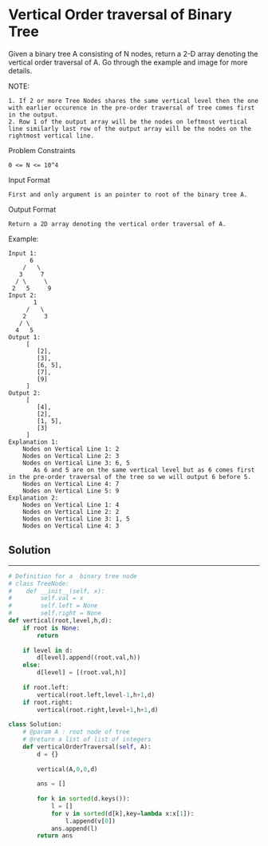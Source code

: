 <h1>Vertical Order traversal of Binary Tree</h1>

<p>
Given a binary tree A consisting of N nodes, return a 2-D array denoting the vertical order traversal of A.
Go through the example and image for more details.

NOTE:

    1. If 2 or more Tree Nodes shares the same vertical level then the one with earlier occurence in the pre-order traversal of tree comes first in the output.
    2. Row 1 of the output array will be the nodes on leftmost vertical line similarly last row of the output array will be the nodes on the rightmost vertical line.
Problem Constraints

    0 <= N <= 10^4
Input Format

    First and only argument is an pointer to root of the binary tree A.
Output Format
    
    Return a 2D array denoting the vertical order traversal of A.
Example:

    Input 1:
          6
        /   \
       3     7
      / \     \
     2   5     9
    Input 2:
           1
         /   \
        2     3
       / \
      4   5
    Output 1:
         [
            [2],
            [3],
            [6, 5],
            [7],
            [9]
         ]
    Output 2:
         [
            [4],
            [2],
            [1, 5],
            [3]
         ]
    Explanation 1:
        Nodes on Vertical Line 1: 2
        Nodes on Vertical Line 2: 3
        Nodes on Vertical Line 3: 6, 5
           As 6 and 5 are on the same vertical level but as 6 comes first in the pre-order traversal of the tree so we will output 6 before 5.
        Nodes on Vertical Line 4: 7
        Nodes on Vertical Line 5: 9
    Explanation 2:
        Nodes on Vertical Line 1: 4
        Nodes on Vertical Line 2: 2
        Nodes on Vertical Line 3: 1, 5
        Nodes on Vertical Line 4: 3

<h2>Solution</h2>

***

```python
# Definition for a  binary tree node
# class TreeNode:
#    def __init__(self, x):
#        self.val = x
#        self.left = None
#        self.right = None
def vertical(root,level,h,d):
    if root is None:
        return
    
    if level in d:
        d[level].append((root.val,h))
    else:
        d[level] = [(root.val,h)]
    
    if root.left:
        vertical(root.left,level-1,h+1,d)
    if root.right:
        vertical(root.right,level+1,h+1,d)
        
class Solution:
    # @param A : root node of tree
    # @return a list of list of integers
    def verticalOrderTraversal(self, A):
        d = {}
        
        vertical(A,0,0,d)
        
        ans = []
        
        for k in sorted(d.keys()):
            l = []
            for v in sorted(d[k],key=lambda x:x[1]):
                l.append(v[0])
            ans.append(l)
        return ans
```

